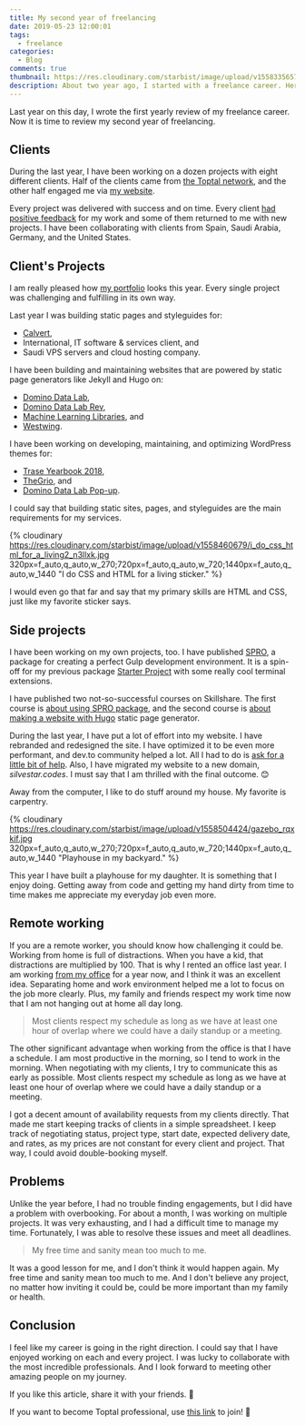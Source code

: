 ```yaml
---
title: My second year of freelancing
date: 2019-05-23 12:00:01
tags:
  - freelance
categories:
  - Blog
comments: true
thumbnail: https://res.cloudinary.com/starbist/image/upload/v1558335657/My_second_year_of_freelancing-2x_acm7w9.jpg
description: About two year ago, I started with a freelance career. Here is what I have been doing, what did I learn and which problems I stumbled upon.
---
```


Last year on this day, I wrote the first yearly review of my freelance career. Now it is time to review my second year of freelancing.

<!--more-->

## Clients

During the last year, I have been working on a dozen projects with eight different clients. Half of the clients came from [the Toptal network], and the other half engaged me via [my website].

Every project was delivered with success and on time. Every client [had positive feedback] for my work and some of them returned to me with new projects. I have been collaborating with clients from Spain, Saudi Arabia, Germany, and the United States.

## Client's Projects

I am really pleased how [my portfolio] looks this year. Every single project was challenging and fulfilling in its own way.

Last year I was building static pages and styleguides for:

- [Calvert],
- International, IT software & services client, and
- Saudi VPS servers and cloud hosting company.

I have been building and maintaining websites that are powered by static page generators like Jekyll and Hugo on:

- [Domino Data Lab],
- [Domino Data Lab Rev],
- [Machine Learning Libraries], and
- [Westwing].

I have been working on developing, maintaining, and optimizing WordPress themes for:

- [Trase Yearbook 2018],
- [TheGrio], and
- [Domino Data Lab Pop-up].

I could say that building static sites, pages, and styleguides are the main requirements for my services.

{% cloudinary https://res.cloudinary.com/starbist/image/upload/v1558460679/i_do_css_html_for_a_living2_n3llxk.jpg 320px=f_auto,q_auto,w_270;720px=f_auto,q_auto,w_720;1440px=f_auto,q_auto,w_1440 "I do CSS and HTML for a living sticker." %}

I would even go that far and say that my primary skills are HTML and CSS, just like my favorite sticker says.

## Side projects

I have been working on my own projects, too. I have published [SPRO], a package for creating a perfect Gulp development environment. It is a spin-off for my previous package [Starter Project] with some really cool terminal extensions.

I have published two not-so-successful courses on Skillshare. The first course is [about using SPRO package], and the second course is [about making a website with Hugo] static page generator.

During the last year, I have put a lot of effort into my website. I have rebranded and redesigned the site. I have optimized it to be even more performant, and dev.to community helped a lot. All I had to do is [ask for a little bit of help]. Also, I have migrated my website to a new domain, *silvestar.codes*. I must say that I am thrilled with the final outcome. 😊

Away from the computer, I like to do stuff around my house. My favorite is carpentry.

{% cloudinary https://res.cloudinary.com/starbist/image/upload/v1558504424/gazebo_rqxkif.jpg 320px=f_auto,q_auto,w_270;720px=f_auto,q_auto,w_720;1440px=f_auto,q_auto,w_1440 "Playhouse in my backyard." %}

This year I have built a playhouse for my daughter. It is something that I enjoy doing. Getting away from code and getting my hand dirty from time to time makes me appreciate my everyday job even more.

## Remote working

If you are a remote worker, you should know how challenging it could be. Working from home is full of distractions. When you have a kid, that distractions are multiplied by 100. That is why I rented an office last year. I am working [from my office] for a year now, and I think it was an excellent idea. Separating home and work environment helped me a lot to focus on the job more clearly. Plus, my family and friends respect my work time now that I am not hanging out at home all day long.

> Most clients respect my schedule as long as we have at least one hour of overlap where we could have a daily standup or a meeting.

The other significant advantage when working from the office is that I have a schedule. I am most productive in the morning, so I tend to work in the morning. When negotiating with my clients, I try to communicate this as early as possible. Most clients respect my schedule as long as we have at least one hour of overlap where we could have a daily standup or a meeting.

I got a decent amount of availability requests from my clients directly. That made me start keeping tracks of clients in a simple spreadsheet. I keep track of negotiating status, project type, start date, expected delivery date, and rates, as my prices are not constant for every client and project. That way, I could avoid double-booking myself.

## Problems

Unlike the year before, I had no trouble finding engagements, but I did have a problem with overbooking. For about a month, I was working on multiple projects. It was very exhausting, and I had a difficult time to manage my time. Fortunately, I was able to resolve these issues and meet all deadlines.

> My free time and sanity mean too much to me.

It was a good lesson for me, and I don't think it would happen again. My free time and sanity mean too much to me. And I don't believe any project, no matter how inviting it could be, could be more important than my family or health.

## Conclusion

I feel like my career is going in the right direction. I could say that I have enjoyed working on each and every project. I was lucky to collaborate with the most incredible professionals. And I look forward to meeting other amazing people on my journey.

If you like this article, share it with your friends. 👋

If you want to become Toptal professional, use [this link] to join! 🔗

[the Toptal network]: https://www.toptal.com/resume/silvestar-bistrovic#trust-nothing-but-brilliant-freelancers
[my website]: https://www.silvestar.codes
[had positive feedback]: /#Testimonials
[my portfolio]: /portfolio/
[Trase Yearbook 2018]: /portfolio/yearbook-trase/
[TheGrio]: /portfolio/thegrio/
[Domino Data Lab Pop-up]: /portfolio/dominodatalab-pop-up/
[Domino Data Lab]: /portfolio/dominodatalab/
[Domino Data Lab Rev]: /portfolio/dominodatalab-rev/
[Machine Learning Libraries]: /portfolio/machine-learning-libraries/
[Westwing]: /portfolio/westwing/
[International, IT software & services client]: https://www.beamland.com/
[Calvert]: /portfolio/calvert/
[SPRO]: https://starter.silvestar.codes/
[Starter Project]: https://starter.silvestar.codes/starter-project/
[about using SPRO package]: https://skl.sh/2EcUlRt
[about making a website with Hugo]: https://skl.sh/2ILioJ8
[ask for a little bit of help]: https://dev.to/starbist/lets-make-my-website-even-better-37a5
[from my office]: /uses/
[this link]: https://www.toptal.com/#trust-nothing-but-brilliant-freelancers
